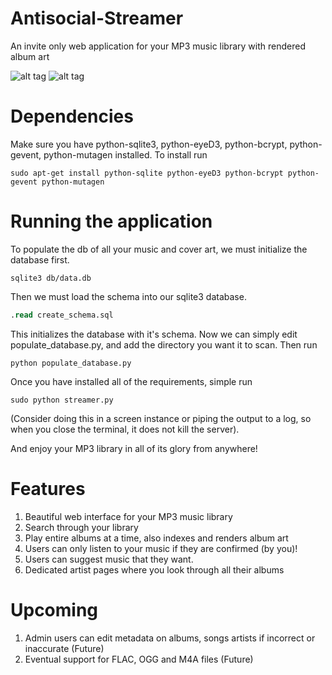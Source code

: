 Antisocial-Streamer
===================

An invite only web application for your MP3 music library with rendered album art

![alt tag](http://i1306.photobucket.com/albums/s570/david4shure/streamer_zps7f8a29ea.png)
![alt tag](http://i1306.photobucket.com/albums/s570/david4shure/request_zps1086c497.png)


Dependencies
============

Make sure you have python-sqlite3, python-eyeD3, python-bcrypt, python-gevent, python-mutagen installed.
  To install run 
```shell
sudo apt-get install python-sqlite python-eyeD3 python-bcrypt python-gevent python-mutagen
```

Running the application
=======================
To populate the db of all your music and cover art, we must initialize the database first.
```shell
sqlite3 db/data.db
```
Then we must load the schema into our sqlite3 database.

```sql
.read create_schema.sql
```

This initializes the database with it's schema. Now we can simply edit 
populate_database.py, and add the directory you want it to scan. Then run

```shell
python populate_database.py
```

Once you have installed all of the requirements, simple run 
```shell
sudo python streamer.py
```
(Consider doing this in a screen instance or piping the output to a log, so when
you close the terminal, it does not kill the server). 

And enjoy your MP3 library in all of its glory from anywhere!

Features
========
1. Beautiful web interface for your MP3 music library
2. Search through your library
3. Play entire albums at a time, also indexes and renders album art
4. Users can only listen to your music if they are confirmed (by you)!
5. Users can suggest music that they want.
6. Dedicated artist pages where you look through all their albums

Upcoming
========

1. Admin users can edit metadata on albums, songs artists if incorrect or inaccurate (Future)
2. Eventual support for FLAC, OGG and M4A files (Future)
